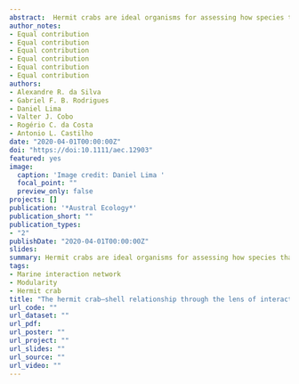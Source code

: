 ```yaml
---
abstract:  Hermit crabs are ideal organisms for assessing how species that share resources can coexist, as these crustacean species have an intimate relationship with gastropod shells and therefore compete for this particular resource. There is compelling evidence that hermit crabs do not interact with gastropod shells randomly, but few studies have investigated the community-level interactions between hermit crabs and shells. Here we used network analyses to present the first community-level assessment of the structure of a hermit crab-shell interaction network in a coastal region in southeastern Brazil in order to identify mechanisms that underlie hermit crab coexistence. Our results show that the hermit crab-gastropod shell interaction network was non-nested, specialized, and modular. The modular network structure revealed differences in resource use among hermit crab species. The network structure departs from those of free-living species in which the lack of interaction intimacy between species leads to a nested pattern. Thus, the morphological specialization of hermit crabs in relation to their host shells appears to play an important role in structuring the community-level interaction network. Future studies should evaluate the relative importance of abundance and functional traits in the structure of this unique interaction network.
author_notes:
- Equal contribution
- Equal contribution
- Equal contribution
- Equal contribution
- Equal contribution
- Equal contribution
authors:
- Alexandre R. da Silva
- Gabriel F. B. Rodrigues
- Daniel Lima
- Valter J. Cobo
- Rogério C. da Costa
- Antonio L. Castilho
date: "2020-04-01T00:00:00Z"
doi: "https://doi:10.1111/aec.12903"
featured: yes
image: 
  caption: 'Image credit: Daniel Lima '
  focal_point: ""
  preview_only: false
projects: []
publication: '*Austral Ecology*'
publication_short: ""
publication_types:
- "2"
publishDate: "2020-04-01T00:00:00Z"
slides: 
summary: Hermit crabs are ideal organisms for assessing how species that share resources can coexist, as these crustacean species have an intimate relationship with gastropod shells and therefore compete for this particular resource.
tags: 
- Marine interaction network
- Modularity
- Hermit crab
title: "The hermit crab–shell relationship through the lens of interaction networks: The use of network metrics and species role across communities"
url_code: ""
url_dataset: ""
url_pdf: 
url_poster: ""
url_project: ""
url_slides: ""
url_source: ""
url_video: ""
---
```



